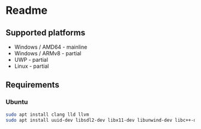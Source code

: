 # Readme

## Supported platforms

- Windows / AMD64 - mainline
- Windows / ARMv8 - partial
- UWP - partial
- Linux - partial


## Requirements


### Ubuntu

```.sh
sudo apt install clang lld llvm
sudo apt install uuid-dev libsdl2-dev libx11-dev libunwind-dev libc++-dev libc++abi-dev
```
